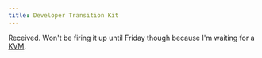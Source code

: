 ```yaml
---
title: Developer Transition Kit
---
```


Received. Won't be firing it up until Friday though because I'm waiting for a [KVM](http://www.gefen.com/kvm/product.jsp?prod_id=2950).

